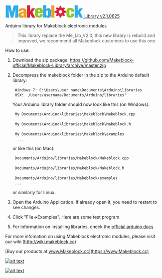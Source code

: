 [![alt text](images/Logo.png "Makeblock Logo") Library v2.1.0625](https://www.Makeblock.cc)

Arduino library for Makeblock electronic modules

> This library replace the Me_Lib_V2.0, this new library is rebuild and improved, we recommend all Makeblock customers to use this one.

How to use:

1. Download the zip package: https://github.com/Makeblock-official/Makeblock-Library/archive/master.zip

2. Decompress the makeblock folder in the zip to the Arduino default library:

        Windows 7: C:\Users\user name\Documents\Arduino\libraries   
        OSX:  /Users/username/Documents/Arduino/libraries"

    Your Arduino library folder should now look like this (on Windows):

        My Documents\Arduino\libraries\Makeblock\Makeblock.cpp
  
        My Documents\Arduino\libraries\Makeblock\Makeblock.h
  
        My Documents\Arduino\libraries\Makeblock\examples
        ....

    or like this (on Mac):

        Documents/Arduino/libraries/Makeblock/Makeblock.cpp
  
        Documents/Arduino/libraries/Makeblock/Makeblock.h
  
        Documents/Arduino/libraries/Makeblock/examples
        ...

    or similarly for Linux. 

3. Open the Arduino Application. If already open it, you need to restart to see changes.

4. Click "File->Examples". Here are some test program.

5. For information on installing libraries, check the [official arduino docs](http://arduino.cc/en/Guide/Libraries)

For more infomation on using Makeblock electronic modules, please visit our wiki (http://wiki.makeblock.cc)

[Buy our products at www.Makeblock.cc](https://www.Makeblock.cc)

[![alt text](http://cdn1.bigcommerce.com/server2600/4r4weyxd/product_images/theme_images/2__04402.jpg?t=1395321705 "New Products")](http://www.makeblock.cc/starter-robot-kit-v2-0-blue-with-electronics/)

[![alt text](http://cdn1.bigcommerce.com/server2600/4r4weyxd/product_images/theme_images/1.jpg?t=1395321705 "New Products")](https://www.makeblock.cc/me-baseboard-v1-0/)

